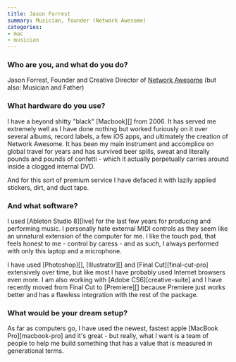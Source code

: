 ```yaml
---
title: Jason Forrest
summary: Musician, founder (Network Awesome)
categories:
- mac
- musician
---
```


### Who are you, and what do you do?

Jason Forrest, Founder and Creative Director of [Network Awesome](http://www.networkawesome.com/ "An online TV network.") (but also: Musician and Father)

### What hardware do you use?

I have a beyond shitty "black" [Macbook][] from 2006. It has served me extremely well as I have done nothing but worked furiously on it over several albums, record labels, a few iOS apps, and ultimately the creation of Network Awesome. It has been my main instrument and accomplice on global travel for years and has survived beer spills, sweat and literally pounds and pounds of confetti - which it actually perpetually carries around inside a clogged internal DVD.  

And for this sort of premium service I have defaced it with lazily applied stickers, dirt, and duct tape.

### And what software?

I used [Ableton Studio 8][live] for the last few years for producing and performing music. I personally hate external MIDI controls as they seem like an unnatural extension of the computer for me. I like the touch pad, that feels honest to me - control by caress - and as such, I always performed with only this laptop and a microphone.

I have used [Photoshop][], [Illustrator][] and [Final Cut][final-cut-pro] extensively over time, but like most I have probably used Internet browsers even more. I am also working with [Adobe CS6][creative-suite] and I have recently moved from Final Cut to [Premiere][] because Premiere just works better and has a flawless integration with the rest of the package. 

### What would be your dream setup?

As far as computers go, I have used the newest, fastest apple [MacBook Pro][macbook-pro] and it's great - but really, what I want is a team of people to help me build something that has a value that is measured in generational terms.